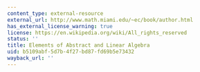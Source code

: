 ```yaml
---
content_type: external-resource
external_url: http://www.math.miami.edu/~ec/book/author.html
has_external_license_warning: true
license: https://en.wikipedia.org/wiki/All_rights_reserved
status: ''
title: Elements of Abstract and Linear Algebra
uid: b5109abf-5d7b-4f27-bd87-fd69b5e73432
wayback_url: ''
---
```

